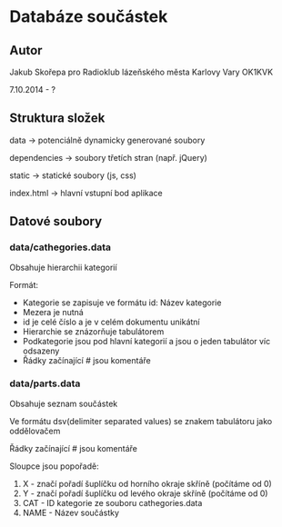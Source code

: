 # Databáze součástek
## Autor
Jakub Skořepa pro Radioklub lázeňského města Karlovy Vary OK1KVK

7.10.2014 - ?

## Struktura složek
data -> potenciálně dynamicky generované soubory

dependencies -> soubory třetích stran (např. jQuery)

static -> statické soubory (js, css)

index.html -> hlavní vstupní bod aplikace

## Datové soubory
### data/cathegories.data
Obsahuje hierarchii kategorií

Formát:

*	Kategorie se zapisuje ve formátu id: Název kategorie
*	Mezera je nutná
*	id je celé číslo a je v celém dokumentu unikátní
*	Hierarchie se znázorňuje tabulátorem
*	Podkategorie jsou pod hlavní kategorií a jsou o jeden tabulátor víc odsazeny
*	Řádky začínající # jsou komentáře

### data/parts.data
Obsahuje seznam součástek

Ve formátu dsv(delimiter separated values) se znakem tabulátoru jako oddělovačem

Řádky začínající # jsou komentáře

Sloupce jsou popořadě:

1.	X - značí pořadí šuplíčku od horního okraje skříně (počítáme od 0)
1.	Y - značí pořadí šuplíčku od levého okraje skříně (počítáme od 0)
1.	CAT - ID kategorie ze souboru cathegories.data
1.	NAME - Název součástky
